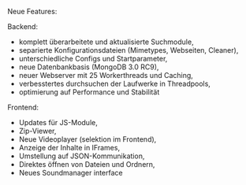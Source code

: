Neue Features:

Backend:
- komplett überarbeitete und aktualisierte Suchmodule,
- separierte Konfigurationsdateien (Mimetypes, Webseiten, Cleaner),
- unterschiedliche Configs und Startparameter,
- neue Datenbankbasis (MongoDB 3.0 RC9),
- neuer Webserver mit 25 Workerthreads und Caching,
- verbesstertes durchsuchen der Laufwerke in Threadpools,
- optimierung auf Performance und Stabilität

Frontend:
- Updates für JS-Module,
- Zip-Viewer,
- Neue Videoplayer (selektion im Frontend),
- Anzeige der Inhalte in IFrames,
- Umstellung auf JSON-Kommunikation,
- Direktes öffnen von Dateien und Ordnern,
- Neues Soundmanager interface
